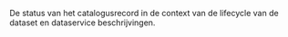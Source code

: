 De status van het catalogusrecord in de context van de lifecycle van de dataset en dataservice beschrijvingen.
